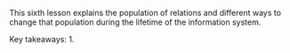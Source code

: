This sixth lesson explains the population of relations and different ways to change that population during the lifetime of the information system.

Key takeaways:
1. 